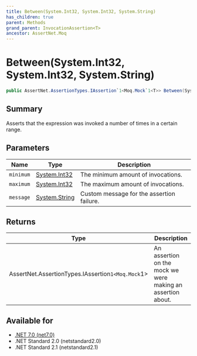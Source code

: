 ```yaml
---
title: Between(System.Int32, System.Int32, System.String)
has_children: true
parent: Methods
grand_parent: InvocationAssertion<T>
ancestor: AssertNet.Moq
---
```

# Between(System.Int32, System.Int32, System.String)

```csharp
public AssertNet.AssertionTypes.IAssertion`1<Moq.Mock`1<T>> Between(System.Int32 minimum, System.Int32 maximum, System.String message);
```

## Summary
Asserts that the expression was invoked a number of times in a certain range.

## Parameters
|Name|Type|Description|
|-|-|-|
|`minimum`|[System.Int32](https://learn.microsoft.com/en-us/dotnet/api/system.int32)|The minimum amount of invocations.|
|`maximum`|[System.Int32](https://learn.microsoft.com/en-us/dotnet/api/system.int32)|The maximum amount of invocations.|
|`message`|[System.String](https://learn.microsoft.com/en-us/dotnet/api/system.string)|Custom message for the assertion failure.|

## Returns
|Type|Description|
|-|-|
|AssertNet.AssertionTypes.IAssertion`1<Moq.Mock`1<T>>|An assertion on the mock we were making an assertion about.|

## Available for
- [.NET 7.0 (net7.0)](https://versionsof.net/core/7.0/)
- .NET Standard 2.0 (netstandard2.0)
- .NET Standard 2.1 (netstandard2.1)
